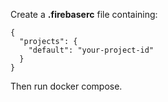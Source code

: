 Create a **.firebaserc** file containing:

    {
      "projects": {
        "default": "your-project-id"
      }
    }

Then run docker compose.
